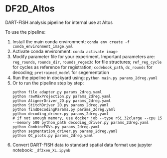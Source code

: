 # DF2D_Altos
DART-FISH analysis pipeline for internal use at Altos

To use the pipeline:
1. Install the main conda environment: `conda env create -f conda_environment_image.yml`
2. Activate conda environment: `conda activate image`
3. Modify parameter file for your experiment.
    Important parameters are: `reg_rounds`, `rounds_dir`, `rounds_regex3d` for file structures; `ref_reg_cycle` for cycles as reference for registration; `codebook_path`, `dc_rounds` for decoding; `pretrained_model` for segementation
4. Run the pipeline in dockyard using: `python main.py params_2dreg.yaml`
5. Or to run the pipeline step by step:
    ```
    python file_adapter.py params_2dreg.yaml
    python rawMaxProjection.py params_2dreg.yaml
    python AlignerDriver_2D.py params_2dreg.yaml
    python StitchDriver_2D.py params_2dreg.yaml
    python findDecodingParams.py params_2dreg.yaml
    python decoding_driver.py params_2dreg.yaml
    # if not enough memory, use docker job --type r6i.32xlarge --cpu 15 --memory 500 python_path decoding_driver.py params_2dreg.yaml
    python CombineFOVs.py params_2dreg.yaml
    python segmentation_driver.py params_2dreg.yaml
    python QC_plots.py params_2dreg.yaml
    ``` 
6. Convert DART-FISH data to standard spatial data format use jupyter notebook: `_df2xen_XL.ipynb`
